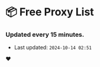 # :package: Free Proxy List
### Updated every 15 minutes.

- Last updated: `2024-10-14 02:51`

:heart:
